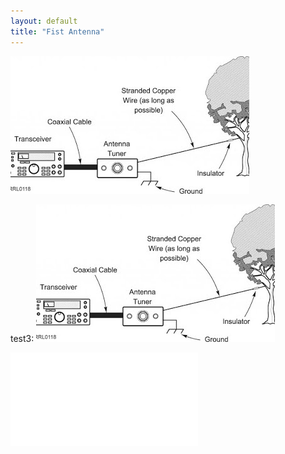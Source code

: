 ```yaml
---
layout: default
title: "Fist Antenna"
---
```



<img src="images/long-wire-attenna.jpg" alt="hi" class="right"/>

test3:
![](/images/long-wire-attenna.jpg)


<iframe src="//player.bilibili.com/player.html?aid=242679276&bvid=BV1oe411x7Be&cid=176548626&page=1" scrolling="no" border="0" frameborder="no" framespacing="0" allowfullscreen="true"> </iframe>
